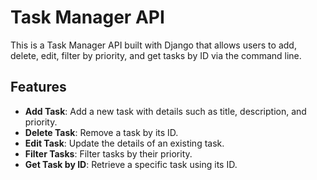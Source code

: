 # Task Manager API

This is a Task Manager API built with Django that allows users to add, delete, edit, filter by priority, and get tasks by ID via the command line.

## Features

- **Add Task**: Add a new task with details such as title, description, and priority.
- **Delete Task**: Remove a task by its ID.
- **Edit Task**: Update the details of an existing task.
- **Filter Tasks**: Filter tasks by their priority.
- **Get Task by ID**: Retrieve a specific task using its ID.
